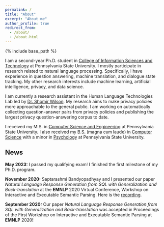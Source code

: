 ```yaml
---
permalink: /
title: "About"
excerpt: "About me"
author_profile: true
redirect_from: 
  - /about/
  - /about.html
---
```


{% include base_path %}

I am a second-year Ph.D. student in [College of Information Sciences and Technology](https://ist.psu.edu/) at Pennsylvania State University. I mostly participate in research related to natural language processing. Specifically, I have experience in question answering, machine translation, and dialogue state tracking. My other research interests include machine learning, artificial intelligence, privacy, and data science.

I am currently a research assistant in the Human Language Technologies Lab led by [Dr. Shomir Wilson](https://shomir.net/). My research aims to make privacy policies more approachable to the general public. I am working on automatically collecting question-answer pairs from privacy policies and publishing the largest privacy question-answering corpus to date.

I received my M.S. in [Computer Science and Engineering](https://www.eecs.psu.edu/departments/EECS-Departments-Computer-Science-Engineering3.aspx) at Pennsylvania State University. I also received my B.S. (magna cum laude) in [Computer Science](https://www.eecs.psu.edu/students/undergraduate/Computer-Science.aspx) with a minor in [Psychology](https://psych.la.psu.edu/undergraduate/degrees-and-requirements/minor/) at Pennsylvania State University.

## News

<b>May 2023:</b> I passed my qualifying exam! I finished the first milestone of my Ph.D. program.

<b>November 2020:</b> Saptarashmi Bandyopadhyay and I presented our paper *Natural Language Response Generation from SQL with Generalization and Back-translation* at the **EMNLP** 2020 Virtual Conference, Workshop on Interactive and Executable Semantic Parsing. Here is the [recording](https://slideslive.com/38939458/generalization-and-backtranslation-in-response-generation-from-sql).

<b>September 2020:</b> Our paper *Natural Language Response Generation from SQL with Generalization and Back-translation* was accepted in Proceedings of the First Workshop on Interactive and Executable Semantic Parsing at **EMNLP** 2020!

